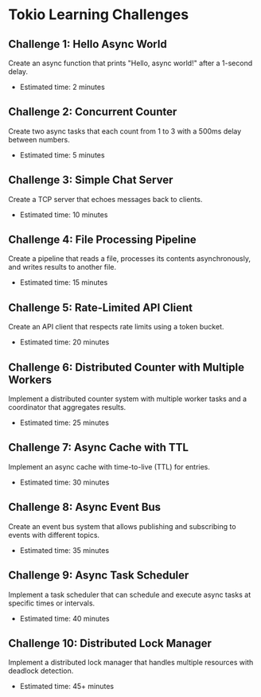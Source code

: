 # Tokio Learning Challenges

## Challenge 1: Hello Async World
Create an async function that prints "Hello, async world!" after a 1-second delay.
- Estimated time: 2 minutes

## Challenge 2: Concurrent Counter
Create two async tasks that each count from 1 to 3 with a 500ms delay between numbers.
- Estimated time: 5 minutes

## Challenge 3: Simple Chat Server
Create a TCP server that echoes messages back to clients.
- Estimated time: 10 minutes

## Challenge 4: File Processing Pipeline
Create a pipeline that reads a file, processes its contents asynchronously, and writes results to another file.
- Estimated time: 15 minutes

## Challenge 5: Rate-Limited API Client
Create an API client that respects rate limits using a token bucket.
- Estimated time: 20 minutes

## Challenge 6: Distributed Counter with Multiple Workers
Implement a distributed counter system with multiple worker tasks and a coordinator that aggregates results.
- Estimated time: 25 minutes

## Challenge 7: Async Cache with TTL
Implement an async cache with time-to-live (TTL) for entries.
- Estimated time: 30 minutes

## Challenge 8: Async Event Bus
Create an event bus system that allows publishing and subscribing to events with different topics.
- Estimated time: 35 minutes

## Challenge 9: Async Task Scheduler
Implement a task scheduler that can schedule and execute async tasks at specific times or intervals.
- Estimated time: 40 minutes

## Challenge 10: Distributed Lock Manager
Implement a distributed lock manager that handles multiple resources with deadlock detection.
- Estimated time: 45+ minutes
